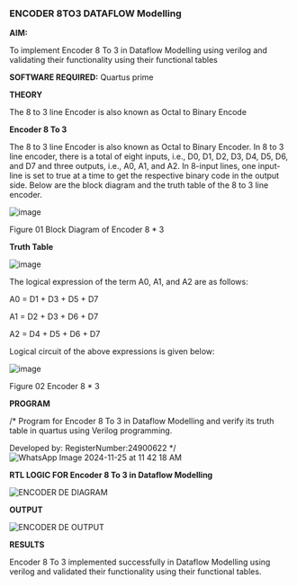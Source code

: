 ### ENCODER 8TO3 DATAFLOW Modelling

**AIM:**

To implement  Encoder 8 To 3 in Dataflow Modelling using verilog and validating their functionality using their functional tables

**SOFTWARE REQUIRED:** Quartus prime

**THEORY**

The 8 to 3 line Encoder is also known as Octal to Binary Encode

**Encoder 8 To 3**

The 8 to 3 line Encoder is also known as Octal to Binary Encoder. In 8 to 3 line encoder, there is a total of eight inputs, i.e., D0, D1, D2, D3, D4, D5, D6, and D7 and three outputs, i.e., A0, A1, and A2. In 8-input lines, one input-line is set to true at a time to get the respective binary code in the output side. Below are the block diagram and the truth table of the 8 to 3 line encoder.

![image](https://github.com/naavaneetha/ENCODER8TO3DATAFLOW/assets/154305477/0bc242c1-eb9e-4c47-afe5-30428470efc3)

Figure 01  Block Diagram of Encoder 8 * 3

**Truth Table**

![image](https://github.com/naavaneetha/ENCODER8TO3DATAFLOW/assets/154305477/35496b14-ae6e-4cd1-9abd-d6736b576575)

The logical expression of the term A0, A1, and A2 are as follows:

A0 = D1 + D3 + D5 + D7

A1 = D2 + D3 + D6 + D7

A2 = D4 + D5 + D6 + D7

Logical circuit of the above expressions is given below:

![image](https://github.com/naavaneetha/ENCODER8TO3DATAFLOW/assets/154305477/95acaee6-c873-4c75-89eb-ef09fb158053)

Figure 02  Encoder 8 * 3


**PROGRAM**

/* Program for Encoder 8 To 3 in Dataflow Modelling and verify its truth table in quartus using Verilog programming. 

Developed by: RegisterNumber:24900622
*/
![WhatsApp Image 2024-11-25 at 11 42 18 AM](https://github.com/user-attachments/assets/913f9879-0679-4d40-9997-154898c181a9)




**RTL LOGIC FOR Encoder 8 To 3 in Dataflow Modelling**

![ENCODER DE DIAGRAM](https://github.com/user-attachments/assets/e6728e16-7e73-4212-899a-d9187282701f)


**OUTPUT** 

![ENCODER DE OUTPUT](https://github.com/user-attachments/assets/e3ab6e30-1c19-48aa-9fef-2ba5a1c53cc3)



**RESULTS**

Encoder 8 To 3 implemented successfully in Dataflow Modelling using verilog and validated their functionality using their functional tables.


